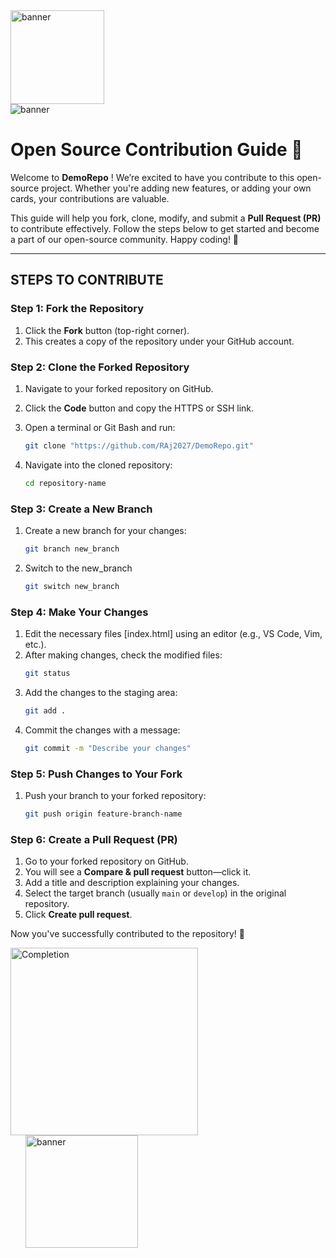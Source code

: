 <div>
   <img src="https://media2.giphy.com/media/v1.Y2lkPTc5MGI3NjExYWF3ZmV3bTAwcTBnbGZ1ZHp5eXRicjZuNDh5NnBzamVpdjYwOWVzOCZlcD12MV9pbnRlcm5hbF9naWZfYnlfaWQmY3Q9dHM/ulZ7gQQz9jwZzv224n/giphy.gif" alt="banner" width="150">
</div>
   <img src="https://media4.giphy.com/media/v1.Y2lkPTc5MGI3NjExc3BmNGFiaWM3MnBzODh1MzNlcDhheDU5MG04Znhja25pdms3aXB0ZSZlcD12MV9pbnRlcm5hbF9naWZfYnlfaWQmY3Q9Zw/137EaR4vAOCn1S/giphy.gif" alt="banner" >

# Open Source Contribution Guide 🚀  

Welcome to **DemoRepo** ! We’re excited to have you contribute to this open-source project. Whether you're adding new features, or adding your own cards, your contributions are valuable.  

This guide will help you fork, clone, modify, and submit a **Pull Request (PR)** to contribute effectively. Follow the steps below to get started and become a part of our open-source community. Happy coding! 🎉  

---


## **STEPS TO CONTRIBUTE**

### **Step 1: Fork the Repository**    
1. Click the **Fork** button (top-right corner).  
2. This creates a copy of the repository under your GitHub account.  

### **Step 2: Clone the Forked Repository**  
1. Navigate to your forked repository on GitHub.  
2. Click the **Code** button and copy the HTTPS or SSH link.  
3. Open a terminal or Git Bash and run:  

   ```bash
   git clone "https://github.com/RAj2027/DemoRepo.git"
   ```  
4. Navigate into the cloned repository:  
   ```bash
   cd repository-name
   ```

### **Step 3: Create a New Branch**  
1. Create a new branch for your changes:  
   ```bash
   git branch new_branch
   ```
2. Switch to the new_branch
   ```bash
   git switch new_branch
   ```

### **Step 4: Make Your Changes**  
1. Edit the necessary files [index.html] using an editor (e.g., VS Code, Vim, etc.).  
2. After making changes, check the modified files:  
   ```bash
   git status
   ```
3. Add the changes to the staging area:  
   ```bash
   git add .
   ```
4. Commit the changes with a message:  
   ```bash
   git commit -m "Describe your changes"
   ```

### **Step 5: Push Changes to Your Fork**  
1. Push your branch to your forked repository:  
   ```bash
   git push origin feature-branch-name
   ```

### **Step 6: Create a Pull Request (PR)**  
1. Go to your forked repository on GitHub.  
2. You will see a **Compare & pull request** button—click it.  
3. Add a title and description explaining your changes.  
4. Select the target branch (usually `main` or `develop`) in the original repository.  
5. Click **Create pull request**.  

Now you've successfully contributed to the repository! 🚀
<div>
<img src="https://media1.giphy.com/media/v1.Y2lkPTc5MGI3NjExZW85b2ozcWs4c3l3M3BsaW9jMXp3d2x3ZmlxNm9tYWdzeDZucW9obSZlcD12MV9pbnRlcm5hbF9naWZfYnlfaWQmY3Q9dHM/p8dZhDrFsLUxxjsJ7K/giphy.gif" alt="Completion" width="300px">

<img src="https://media3.giphy.com/media/v1.Y2lkPTc5MGI3NjExdmRhbXdnNmFmM3g3NzJpMTI1MDJ0Znk3YXZkbzBiMmJoa3libmtldiZlcD12MV9pbnRlcm5hbF9naWZfYnlfaWQmY3Q9dHM/V5km8jjklLgIARIyTb/giphy.gif" alt="banner" width="180px" style="margin-left: 24px;">
</div>
